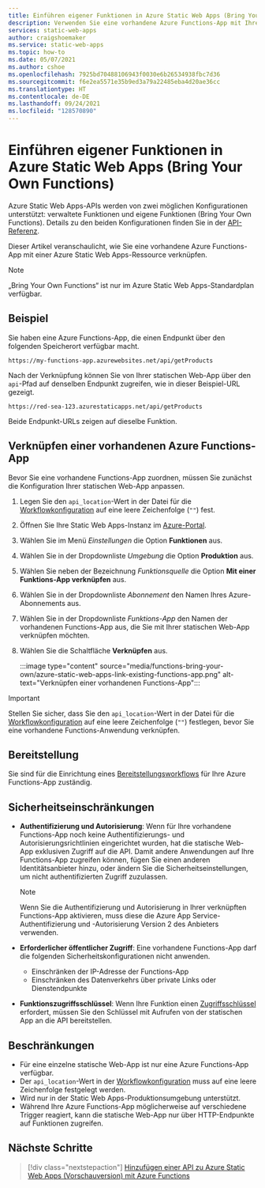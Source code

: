 ```yaml
---
title: Einführen eigener Funktionen in Azure Static Web Apps (Bring Your Own Functions)
description: Verwenden Sie eine vorhandene Azure Functions-App mit Ihrer Azure Static Web Apps-Site.
services: static-web-apps
author: craigshoemaker
ms.service: static-web-apps
ms.topic: how-to
ms.date: 05/07/2021
ms.author: cshoe
ms.openlocfilehash: 7925bd70488106943f0030e6b26534938fbc7d36
ms.sourcegitcommit: f6e2ea5571e35b9ed3a79a22485eba4d20ae36cc
ms.translationtype: HT
ms.contentlocale: de-DE
ms.lasthandoff: 09/24/2021
ms.locfileid: "128570890"
---
```

# <a name="bring-your-own-functions-to-azure-static-web-apps"></a>Einführen eigener Funktionen in Azure Static Web Apps (Bring Your Own Functions)

Azure Static Web Apps-APIs werden von zwei möglichen Konfigurationen unterstützt: verwaltete Funktionen und eigene Funktionen (Bring Your Own Functions). Details zu den beiden Konfigurationen finden Sie in der [API-Referenz](apis.md).

Dieser Artikel veranschaulicht, wie Sie eine vorhandene Azure Functions-App mit einer Azure Static Web Apps-Ressource verknüpfen.

> [!NOTE]
> „Bring Your Own Functions“ ist nur im Azure Static Web Apps-Standardplan verfügbar.

## <a name="example"></a>Beispiel

Sie haben eine Azure Functions-App, die einen Endpunkt über den folgenden Speicherort verfügbar macht.

```url
https://my-functions-app.azurewebsites.net/api/getProducts
```

Nach der Verknüpfung können Sie von Ihrer statischen Web-App über den `api`-Pfad auf denselben Endpunkt zugreifen, wie in dieser Beispiel-URL gezeigt.

```url
https://red-sea-123.azurestaticapps.net/api/getProducts
```

 Beide Endpunkt-URLs zeigen auf dieselbe Funktion.

## <a name="link-an-existing-azure-functions-app"></a>Verknüpfen einer vorhandenen Azure Functions-App

Bevor Sie eine vorhandene Functions-App zuordnen, müssen Sie zunächst die Konfiguration Ihrer statischen Web-App anpassen.

1. Legen Sie den `api_location`-Wert in der Datei für die [Workflowkonfiguration](./build-configuration.md) auf eine leere Zeichenfolge (`""`) fest.

1. Öffnen Sie Ihre Static Web Apps-Instanz im [Azure-Portal](https://portal.azure.com).

1. Wählen Sie im Menü _Einstellungen_ die Option **Funktionen** aus.

1. Wählen Sie in der Dropdownliste _Umgebung_ die Option **Produktion** aus.

1. Wählen Sie neben der Bezeichnung _Funktionsquelle_ die Option **Mit einer Funktions-App verknüpfen** aus.

1. Wählen Sie in der Dropdownliste _Abonnement_ den Namen Ihres Azure-Abonnements aus.

1. Wählen Sie in der Dropdownliste _Funktions-App_ den Namen der vorhandenen Functions-App aus, die Sie mit Ihrer statischen Web-App verknüpfen möchten.

1. Wählen Sie die Schaltfläche **Verknüpfen** aus.

    :::image type="content" source="media/functions-bring-your-own/azure-static-web-apps-link-existing-functions-app.png" alt-text="Verknüpfen einer vorhandenen Functions-App":::

> [!IMPORTANT]
> Stellen Sie sicher, dass Sie den `api_location`-Wert in der Datei für die [Workflowkonfiguration](./build-configuration.md) auf eine leere Zeichenfolge (`""`) festlegen, bevor Sie eine vorhandene Functions-Anwendung verknüpfen.

## <a name="deployment"></a>Bereitstellung

Sie sind für die Einrichtung eines [Bereitstellungsworkflows](../azure-functions/functions-deployment-technologies.md) für Ihre Azure Functions-App zuständig.

## <a name="security-constraints"></a>Sicherheitseinschränkungen

- **Authentifizierung und Autorisierung**: Wenn für Ihre vorhandene Functions-App noch keine Authentifizierungs- und Autorisierungsrichtlinien eingerichtet wurden, hat die statische Web-App exklusiven Zugriff auf die API. Damit andere Anwendungen auf Ihre Functions-App zugreifen können, fügen Sie einen anderen Identitätsanbieter hinzu, oder ändern Sie die Sicherheitseinstellungen, um nicht authentifizierten Zugriff zuzulassen.

  > [!NOTE]
  > Wenn Sie die Authentifizierung und Autorisierung in Ihrer verknüpften Functions-App aktivieren, muss diese die Azure App Service-Authentifizierung und -Autorisierung Version 2 des Anbieters verwenden.

- **Erforderlicher öffentlicher Zugriff**: Eine vorhandene Functions-App darf die folgenden Sicherheitskonfigurationen nicht anwenden.
  - Einschränken der IP-Adresse der Functions-App
  - Einschränken des Datenverkehrs über private Links oder Dienstendpunkte

- **Funktionszugriffsschlüssel**: Wenn Ihre Funktion einen [Zugriffsschlüssel](../azure-functions/security-concepts.md#function-access-keys) erfordert, müssen Sie den Schlüssel mit Aufrufen von der statischen App an die API bereitstellen.

## <a name="restrictions"></a>Beschränkungen

- Für eine einzelne statische Web-App ist nur eine Azure Functions-App verfügbar.
- Der `api_location`-Wert in der [Workflowkonfiguration](./build-configuration.md) muss auf eine leere Zeichenfolge festgelegt werden.
- Wird nur in der Static Web Apps-Produktionsumgebung unterstützt.
- Während Ihre Azure Functions-App möglicherweise auf verschiedene Trigger reagiert, kann die statische Web-App nur über HTTP-Endpunkte auf Funktionen zugreifen.

## <a name="next-steps"></a>Nächste Schritte

> [!div class="nextstepaction"]
> [Hinzufügen einer API zu Azure Static Web Apps (Vorschauversion) mit Azure Functions](add-api.md)
